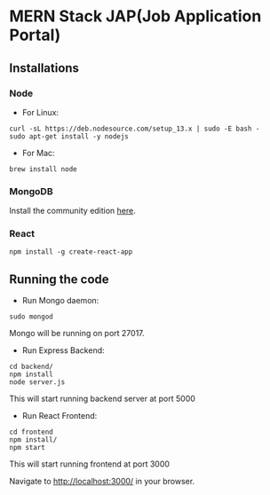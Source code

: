 # MERN Stack JAP(Job Application Portal)

## Installations

### Node

* For Linux:
```
curl -sL https://deb.nodesource.com/setup_13.x | sudo -E bash -
sudo apt-get install -y nodejs
```

* For Mac:
```
brew install node
```

### MongoDB

Install the community edition [here](https://docs.mongodb.com/manual/installation/#mongodb-community-edition-installation-tutorials).


### React

```
npm install -g create-react-app
```

## Running the code

* Run Mongo daemon:
```
sudo mongod
```
Mongo will be running on port 27017.


* Run Express Backend:
```
cd backend/
npm install
node server.js
```
This will start running backend server at port 5000


* Run React Frontend:
```
cd frontend
npm install/
npm start
```
This will start running frontend at port 3000

Navigate to [http://localhost:3000/](http://localhost:3000/) in your browser.

